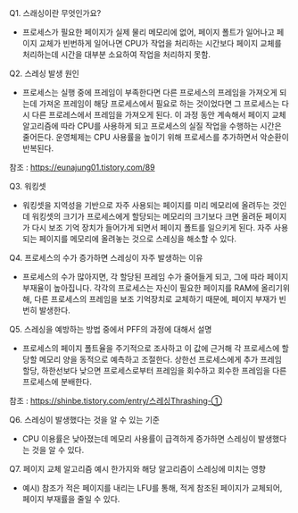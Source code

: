 Q1. 스래싱이란 무엇인가요?
- 프로세스가 필요한 페이지가 실제 물리 메모리에 없어, 페이지 폴트가 일어나고 페이지 교체가 빈번하게 일어나면 CPU가 작업을 처리하는 시간보다 페이지 교체를 처리하는데 시간을 대부분 소요하여 작업을 처리하지 못함.

Q2. 스레싱 발생 원인
- 프로세스는 실행 중에 프레임이 부족한다면 다른 프로세스의 프레임을 가져오게 되는데 가져온 프레임이 해당 프로세스에서 필요로 하는 것이었다면 그 프로세스는 다시 다른 프로레스에서 프레임을 가져오게 된다. 이 과정 동안 계속해서 페이지 교체 알고리즘에 따라 CPU를 사용하게 되고 프로세스의 실질 작업을 수행하는 시간은 줄어든다. 운영체제는 CPU 사용률을 높이기 위해 프로세스를 추가하면서 악순환이 반복된다.

참조 : https://eunajung01.tistory.com/89

Q3. 워킹셋
- 워킹셋을 지역성을 기반으로 자주 사용되는 페이지를 미리 메모리에 올려두는 것인데 워킹셋의 크기가 프로세스에게 할당되는 메모리의 크기보다 크면 올려둔 페이지가 다시 보조 기억 장치가 들어가게 되면서 페이지 폴트를 일으키게 된다. 자주 사용되는 페이지를 메모리에 올려놓는 것으로 스레싱을 해소할 수 있다.

Q4. 프로세스의 수가 증가하면 스레싱이 자주 발생하는 이유
- 프로세스의 수가 많아지면, 각 할당된 프레임 수가 줄어들게 되고, 그에 따라 페이지 부재율이 높아집니다. 각각의 프로세스는 자신이 필요한 페이지를 RAM에 올리기위해, 다른 프로세스의 프레임을 보조 기억장치로 교체하기 때문에, 페이지 부재가 빈번히 발생한다.

Q5. 스레싱을 예방하는 방법 중에서 PFF의 과정에 대해서 설명
- 프로세스의 페이지 폴트율을 주기적으로 조사하고 이 값에 근거해 각 프로세스에 할당할 메모리 양을 동적으로 예측하고 조절한다. 상한선 프로세스에게 추가 프레임 할당, 하한선보다 낮으면 프로세스로부터 프레임을 회수하고 회수한 프레임을 다른 프로세스에 분배한다.

참조 : https://shinbe.tistory.com/entry/스레싱Thrashing-①

Q6. 스레싱이 발생했다는 것을 알 수 있는 기준
- CPU 이용률은 낮아졌는데 메모리 사용률이 급격하게 증가하면 스레싱이 발생했다는 것을 알 수 있다.

Q7. 페이지 교체 알고리즘 예시 한가지와 해당 알고리즘이 스레싱에 미치는 영향
- 예시) 참조가 적은 페이지를 내리는 LFU를 통해, 적게 참조된  페이지가 교체되어, 페이지 부재률을 줄일 수 있다.
